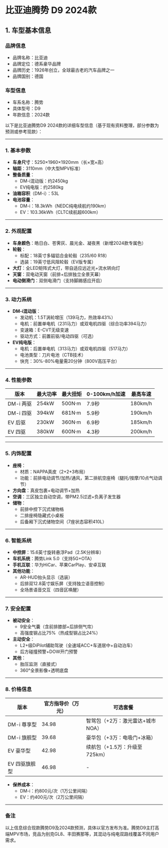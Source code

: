 
# 比亚迪腾势 D9 2024款
## 1. 车型基本信息
### 品牌信息
- 品牌名称：比亚迪
- 品牌定位：德系豪华品牌
- 品牌历史：1926年创立，全球最古老的汽车品牌之一
- 品牌国别：德国

### 车型信息
- 车系名称：腾势
- 具体型号：D9
- 年款信息：2024款

以下是比亚迪腾势D9 2024款的详细车型信息（基于现有资料整理，部分参数为预测或参考现款）：

---

### **1. 基本参数**  
- **车身尺寸**：5250×1960×1920mm（长×宽×高）  
- **轴距**：3110mm（中大型MPV标准）  
- **整备质量**：  
  - DM-i混动版：约2450kg  
  - EV纯电版：约2580kg  
- **油箱容积**（DM-i）：53L  
- **电池容量**：  
  - DM-i：18.3kWh（NEDC纯电续航约190km）  
  - EV：103.36kWh（CLTC续航超600km）  

---

### **2. 外观配置**  
- **车身颜色**：皓日白、苍霁灰、晨光金、凝夜黑（新增2024款专属色）  
- **轮毂**：  
  - 标配：18英寸多辐铝合金轮毂（235/60 R18）  
  - 选装：19英寸低风阻轮毂（EV版专属）  
- **大灯**：全LED矩阵式大灯，带自适应远近光+流水转向灯  
- **天窗**：双电动天窗（前排+后排独立全景天幕）  
- **电动侧滑门**：双侧电滑门（支持脚踢感应开启）  

---

### **3. 动力系统**  
- **DM-i混动版**：  
  - 发动机：1.5T涡轮增压（139马力，热效率43%）  
  - 电机：前置单电机（231马力）或双电机四驱（综合功率394马力）  
  - 变速箱：E-CVT无级变速  
  - 驱动方式：前置前驱/电动四驱（可选）  
- **EV纯电版**：  
  - 电机：后置单电机（313马力）或双电机四驱（517马力）  
  - 电池类型：刀片电池（CTB技术）  
  - 快充：30%-80%电量需20分钟（800V高压平台）  

---

### **4. 性能参数**  
| **版本**       | **最大功率** | **最大扭矩** | **0-100km/h加速** | **最高车速** |  
|----------------|-------------|-------------|-------------------|-------------|  
| DM-i 两驱      | 254kW       | 500N·m      | 7.9秒             | 180km/h     |  
| DM-i 四驱      | 394kW       | 681N·m      | 5.9秒             | 190km/h     |  
| EV 后驱        | 230kW       | 360N·m      | 6.9秒             | 185km/h     |  
| EV 四驱        | 380kW       | 600N·m      | 4.3秒             | 200km/h     |  

---

### **5. 内饰配置**  
- **座椅**：  
  - 材质：NAPPA真皮（2+2+3布局）  
  - 功能：前排电动调节/加热/通风，第二排航空座椅（腿托/按摩/10点气动调节）  
- **方向盘**：真皮包裹+电动调节+加热  
- **空调**：三区独立自动空调，带PM2.5过滤+负离子发生器  
- **储物**：  
  - 前排中控下沉式储物格  
  - 二排座椅隐藏式小桌板  
  - 后备厢下沉式储物空间（7座状态容积410L）  

---

### **6. 智能系统**  
- **中控屏**：15.6英寸旋转悬浮Pad（2.5K分辨率）  
- **车机系统**：腾势Link 5.0（支持5G+OTA）  
- **手机互联**：华为HiCar、苹果CarPlay、安卓互联  
- **其他功能**：  
  - AR-HUD抬头显示（选装）  
  - 后排双12.8英寸娱乐屏（支持独立语音控制）  
  - 全场景语音交互（四音区唤醒）  

---

### **7. 安全配置**  
- **被动安全**：  
  - 9安全气囊（含前排膝部+后排侧气帘）  
  - 高强度钢占比75%（热成型钢占比24%）  
- **主动安全**：  
  - L2+级DiPilot辅助驾驶（全速域ACC+车道居中+自动泊车）  
  - 后方碰撞预警+DOW开门预警  
- **其他**：  
  - 胎压监测（直接式）  
  - 360°全景影像+透明底盘  

---

### **8. 价格信息**  
| **版本**         | **官方指导价（万元）** | **可选套餐**                  |  
|------------------|----------------------|-----------------------------|  
| DM-i 尊享型      | 34.98                | 智驾包（+2万：激光雷达+城市NOA） |  
| DM-i 旗舰型      | 39.68                | 豪华包（+3万：电吸门+冰箱）     |  
| EV 豪华型        | 42.98                | 续航包（+1.5万：升级至725km）   |  
| EV 四驱旗舰型    | 46.98                | -                           |  
- **保养成本**：  
  - DM-i：约800元/次（1万公里间隔）  
  - EV：约400元/次（2万公里间隔）  

---

### **备注**  
以上信息综合现款腾势D9及2024款预测，具体以官方发布为准。腾势D9主打高端MPV市场，竞品为别克GL8、丰田赛那等，其混动与纯电双路线覆盖不同用户需求。
